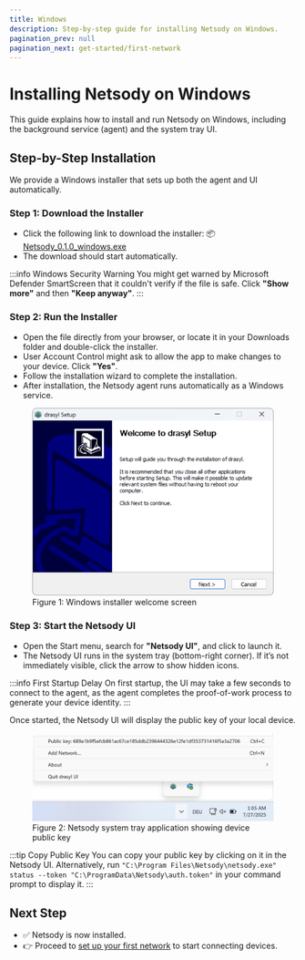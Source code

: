 ```yaml
---
title: Windows
description: Step-by-step guide for installing Netsody on Windows.
pagination_prev: null
pagination_next: get-started/first-network
---
```


# Installing Netsody on Windows

This guide explains how to install and run Netsody on Windows, including the background service (agent) and the system tray UI.

## Step-by-Step Installation

We provide a Windows installer that sets up both the agent and UI automatically.

### Step 1: Download the Installer

* Click the following link to download the installer: 📦 [Netsody_0.1.0_windows.exe](https://download.netsody.io/binaries/0.1.0/windows-amd64/Netsody_0.1.0_windows.exe)
* The download should start automatically.

:::info Windows Security Warning
You might get warned by Microsoft Defender SmartScreen that it couldn't verify if the file is safe. Click **"Show more"** and then **"Keep anyway"**.
:::

### Step 2: Run the Installer

* Open the file directly from your browser, or locate it in your Downloads folder and double-click the installer.
* User Account Control might ask to allow the app to make changes to your device. Click **"Yes"**.
* Follow the installation wizard to complete the installation.
* After installation, the Netsody agent runs automatically as a Windows service.

<figure style={{ textAlign: 'center' }}>
  <img
    src="/img/windows-installer.png"
    alt="Screenshot showing the welcome screen of installer"
    style={{
      maxWidth: '550px',
      width: '100%',
      boxShadow: '0 4px 16px rgba(0, 0, 0, 0.15)',
      margin: '1rem auto',
      backgroundColor: 'rgba(0, 0, 0, 0.05)'
    }}
  />
  <figcaption style={{ textAlign: 'center', color: '#666' }}>
    Figure 1: Windows installer welcome screen
  </figcaption>
</figure>

### Step 3: Start the Netsody UI

* Open the Start menu, search for **"Netsody UI"**, and click to launch it.
* The Netsody UI runs in the system tray (bottom-right corner). If it’s not immediately visible, click the arrow to show hidden icons.

:::info First Startup Delay
On first startup, the UI may take a few seconds to connect to the agent, as the agent completes the proof-of-work process to generate your device identity.
:::

Once started, the Netsody UI will display the public key of your local device.

<figure style={{ textAlign: 'center' }}>
  <img
    src="/img/windows-systray.png"
    alt="Netsody system tray application showing device public key"
    style={{
      maxWidth: '600px',
      width: '100%',
      boxShadow: '0 4px 16px rgba(0, 0, 0, 0.15)',
      margin: '1rem auto'
    }}
  />
  <figcaption style={{ textAlign: 'center', color: '#666' }}>
    Figure 2: Netsody system tray application showing device public key
  </figcaption>
</figure>

:::tip Copy Public Key
You can copy your public key by clicking on it in the Netsody UI.
Alternatively, run `"C:\Program Files\Netsody\netsody.exe" status --token "C:\ProgramData\Netsody\auth.token"` in your command prompt to display it.
:::

## Next Step

* ✅ Netsody is now installed.
* 👉 Proceed to [set up your first network](../first-network.mdx) to start connecting devices.